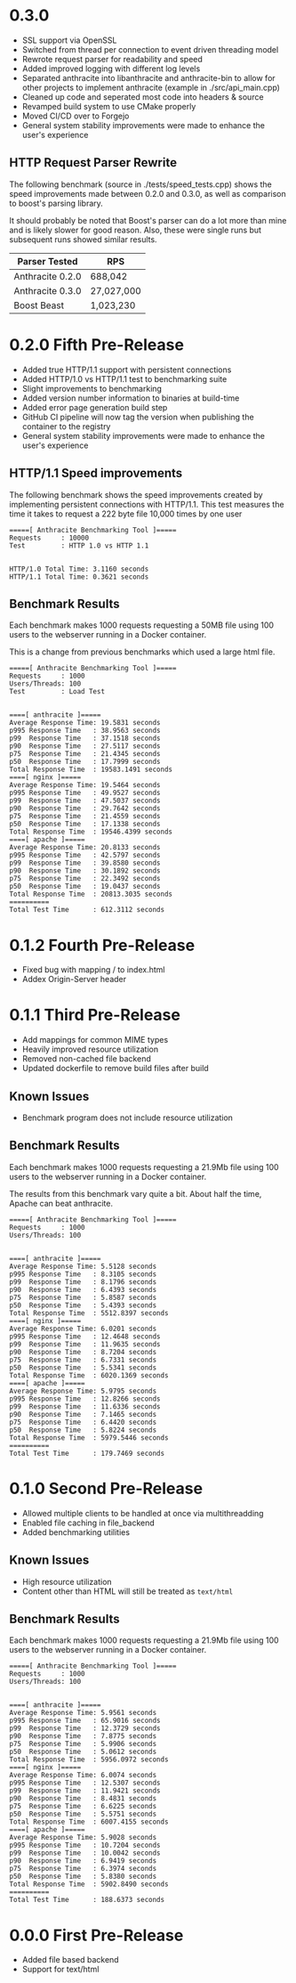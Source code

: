 # 0.3.0 
- SSL support via OpenSSL
- Switched from thread per connection to event driven threading model
- Rewrote request parser for readability and speed
- Added improved logging with different log levels
- Separated anthracite into libanthracite and anthracite-bin to allow for other projects to implement anthracite (example in ./src/api_main.cpp)
- Cleaned up code and seperated most code into headers & source
- Revamped build system to use CMake properly
- Moved CI/CD over to Forgejo
- General system stability improvements were made to enhance the user's experience


## HTTP Request Parser Rewrite

The following benchmark (source in ./tests/speed_tests.cpp) shows the speed 
improvements made between 0.2.0 and 0.3.0, as well as comparison to boost's 
parsing library. 

It should probably be noted that Boost's parser can do a lot more than mine 
and is likely slower for good reason. Also, these were single runs but 
subsequent runs showed similar results.

| Parser Tested      | RPS          |
|--------------------|--------------|
| Anthracite 0.2.0   | 688,042      |
| Anthracite 0.3.0   | 27,027,000   |
| Boost Beast        | 1,023,230    |

# 0.2.0 Fifth Pre-Release
- Added true HTTP/1.1 support with persistent connections
- Added HTTP/1.0 vs HTTP/1.1 test to benchmarking suite
- Slight improvements to benchmarking
- Added version number information to binaries at build-time
- Added error page generation build step
- GitHub CI pipeline will now tag the version when publishing the container to the registry
- General system stability improvements were made to enhance the user's experience

## HTTP/1.1 Speed improvements
The following benchmark shows the speed improvements created by implementing
persistent connections with HTTP/1.1. This test measures the time it takes to 
request a 222 byte file 10,000 times by one user 

```
=====[ Anthracite Benchmarking Tool ]=====
Requests     : 10000
Test         : HTTP 1.0 vs HTTP 1.1


HTTP/1.0 Total Time: 3.1160 seconds
HTTP/1.1 Total Time: 0.3621 seconds
```

## Benchmark Results
Each benchmark makes 1000 requests requesting a 50MB file using 
100 users to the webserver running in a Docker container.

This is a change from previous benchmarks which used a large html
file.

```
=====[ Anthracite Benchmarking Tool ]=====
Requests     : 1000
Users/Threads: 100
Test         : Load Test


====[ anthracite ]=====
Average Response Time: 19.5831 seconds
p995 Response Time   : 38.9563 seconds
p99  Response Time   : 37.1518 seconds
p90  Response Time   : 27.5117 seconds
p75  Response Time   : 21.4345 seconds
p50  Response Time   : 17.7999 seconds
Total Response Time  : 19583.1491 seconds
====[ nginx ]=====
Average Response Time: 19.5464 seconds
p995 Response Time   : 49.9527 seconds
p99  Response Time   : 47.5037 seconds
p90  Response Time   : 29.7642 seconds
p75  Response Time   : 21.4559 seconds
p50  Response Time   : 17.1338 seconds
Total Response Time  : 19546.4399 seconds
====[ apache ]=====
Average Response Time: 20.8133 seconds
p995 Response Time   : 42.5797 seconds
p99  Response Time   : 39.8580 seconds
p90  Response Time   : 30.1892 seconds
p75  Response Time   : 22.3492 seconds
p50  Response Time   : 19.0437 seconds
Total Response Time  : 20813.3035 seconds
==========
Total Test Time      : 612.3112 seconds
```

# 0.1.2 Fourth Pre-Release

- Fixed bug with mapping / to index.html
- Addex Origin-Server header

# 0.1.1 Third Pre-Release

- Add mappings for common MIME types
- Heavily improved resource utilization
- Removed non-cached file backend 
- Updated dockerfile to remove build files after build

## Known Issues

- Benchmark program does not include resource utilization

## Benchmark Results

Each benchmark makes 1000 requests requesting a 21.9Mb file using 
100 users to the webserver running in a Docker container.

The results from this benchmark vary quite a bit. About half the time,
Apache can beat anthracite.

```
=====[ Anthracite Benchmarking Tool ]=====
Requests     : 1000
Users/Threads: 100


====[ anthracite ]=====
Average Response Time: 5.5128 seconds
p995 Response Time   : 8.3105 seconds
p99  Response Time   : 8.1796 seconds
p90  Response Time   : 6.4393 seconds
p75  Response Time   : 5.8587 seconds
p50  Response Time   : 5.4393 seconds
Total Response Time  : 5512.8397 seconds
====[ nginx ]=====
Average Response Time: 6.0201 seconds
p995 Response Time   : 12.4648 seconds
p99  Response Time   : 11.9635 seconds
p90  Response Time   : 8.7204 seconds
p75  Response Time   : 6.7331 seconds
p50  Response Time   : 5.5341 seconds
Total Response Time  : 6020.1369 seconds
====[ apache ]=====
Average Response Time: 5.9795 seconds
p995 Response Time   : 12.8266 seconds
p99  Response Time   : 11.6336 seconds
p90  Response Time   : 7.1465 seconds
p75  Response Time   : 6.4420 seconds
p50  Response Time   : 5.8224 seconds
Total Response Time  : 5979.5446 seconds
==========
Total Test Time      : 179.7469 seconds
```

# 0.1.0 Second Pre-Release 

- Allowed multiple clients to be handled at once via multithreadding
- Enabled file caching in file_backend
- Added benchmarking utilities 

## Known Issues
- High resource utilization
- Content other than HTML will still be treated as `text/html`

## Benchmark Results

Each benchmark makes 1000 requests requesting a 21.9Mb file using 
100 users to the webserver running in a Docker container.

```
=====[ Anthracite Benchmarking Tool ]=====
Requests     : 1000
Users/Threads: 100


====[ anthracite ]=====
Average Response Time: 5.9561 seconds
p995 Response Time   : 65.9016 seconds
p99  Response Time   : 12.3729 seconds
p90  Response Time   : 7.8775 seconds
p75  Response Time   : 5.9906 seconds
p50  Response Time   : 5.0612 seconds
Total Response Time  : 5956.0972 seconds
====[ nginx ]=====
Average Response Time: 6.0074 seconds
p995 Response Time   : 12.5307 seconds
p99  Response Time   : 11.9421 seconds
p90  Response Time   : 8.4831 seconds
p75  Response Time   : 6.6225 seconds
p50  Response Time   : 5.5751 seconds
Total Response Time  : 6007.4155 seconds
====[ apache ]=====
Average Response Time: 5.9028 seconds
p995 Response Time   : 10.7204 seconds
p99  Response Time   : 10.0042 seconds
p90  Response Time   : 6.9419 seconds
p75  Response Time   : 6.3974 seconds
p50  Response Time   : 5.8380 seconds
Total Response Time  : 5902.8490 seconds
==========
Total Test Time      : 188.6373 seconds
```

# 0.0.0 First Pre-Release
- Added file based backend
- Support for text/html
